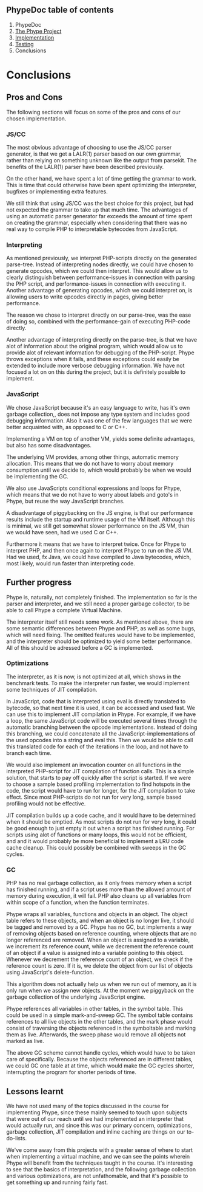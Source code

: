 ## PhypeDoc table of contents ##
  1. PhypeDoc
  1. [The Phype Project](ThePhypeProject.md)
  1. [Implementation](Implementation.md)
  1. [Testing](Testing.md)
  1. Conclusions

# Conclusions #

## Pros and Cons ##
The following sections will focus on some of the pros and cons of our chosen implementation.

### JS/CC ###
The most obvious advantage of choosing to use the JS/CC parser generator, is that we get a LALR(1) parser based on our own grammar, rather than relying on something unknown like the output from parsekit. The benefits of the LALR(1) parser have been described previously.

On the other hand, we have spent a lot of time getting the grammar to work. This is time that could otherwise have been spent optimizing the interpreter, bugfixes or implementing extra features.

We still think that using JS/CC was the best choice for this project, but had not expected the grammar to take up that much time. The advantages of using an automatic parser generator far exceeds the amount of time spent on creating the grammar, especially when considering that there was no real way to compile PHP to interpretable bytecodes from JavaScript.

### Interpreting ###
As mentioned previously, we interpret PHP-scripts directly on the generated parse-tree. Instead of interpreting nodes directly, we could have chosen to generate opcodes, which we could then interpret. This would allow us to clearly distinguish between performance-issues in connection with parsing the PHP script, and performance-issues in connection with executing it. Another advantage of generating opcodes, which we could interpret on, is allowing users to write opcodes directly in pages, giving better performance.

The reason we chose to interpret directly on our parse-tree, was the ease of doing so, combined with the performance-gain of executing PHP-code directly.

Another advantage of interpreting directly on the parse-tree, is that we have alot of information about the original program, which would allow us to provide alot of relevant information for debugging of the PHP-script. Phype throws exceptions when it fails, and these exceptions could easily be extended to include more verbose debugging information. We have not focused a lot on on this during the project, but it is definitely possible to implement.

### JavaScript ###
We chose JavaScript because it's an easy language to write, has it's own garbage collection,, does not impose any type system and includes good debugging information. Also it was one of the few languages that we were better acquainted with, as opposed to C or C++.

Implementing a VM on top of another VM, yields some definite advantages, but also has some disadvantages.

The underlying VM provides, among other things, automatic memory allocation. This means that we do not have to worry about memory consumption until we decide to, which would probably be when we would be implementing the GC.

We also use JavaScripts conditional expressions and loops for Phype, which means that we do not have to worry about labels and goto's in Phype, but reuse the way JavaScript branches.

A disadvantage of piggybacking on the JS engine, is that our performance results include the startup and runtime usage of the VM itself. Although this is minimal, we still get somewhat slower performance on the JS VM, than we would have seen, had we used C or C++.

Furthermore it means that we have to interpret twice. Once for Phype to interpret PHP, and then once again to interpret Phype to run on the JS VM. Had we used, fx Java, we could have compiled to Java bytecodes, which, most likely, would run faster than interpreting code.

## Further progress ##
Phype is, naturally, not completely finished. The implementation so far is the parser and interpreter, and we still need a proper garbage collector, to be able to call Phype a complete Virtual Machine.

The interpreter itself still needs some work. As mentioned above, there are some semantic differences between Phype and PHP, as well as some bugs, which will need fixing. The omitted features would have to be implemented, and the interpreter should be optimized to yield some better performance. All of this should be adressed before a GC is implemented.

### Optimizations ###
The interpreter, as it is now, is not optimized at all, which shows in the benchmark tests. To make the interpreter run faster, we would implement some techniques of JIT compilation.

In JavaScript, code that is interpreted using eval is directly translated to bytecode, so that next time it is used, it can be accessed and used fast. We can use this to implement JIT compilation in Phype. For example, if we have a loop, the same JavaScript code will be executed several times through the automatic branching between the opcode implementations. Instead of doing this branching, we could concatenate all the JavaScript-implementations of the used opcodes into a string and eval this. Then we would be able to call this translated code for each of the iterations in the loop, and not have to branch each time.

We would also implement an invocation counter on all functions in the interpreted PHP-script for JIT compilation of function calls. This is a simple solution, that starts to pay off quickly after the script is started. If we were to choose a sample based profiling implementation to find hotspots in the code, the script would have to run for longer, for the JIT compilation to take effect. Since most PHP-scripts do not run for very long, sample based profiling would not be effective.

JIT compilation builds up a code cache, and it would have to be determined when it should be emptied. As most scripts do not run for very long, it could be good enough to just empty it out when a script has finished running. For scripts using alot of functions or many loops, this would not be efficient, and and it would probably be more beneficial to implement a LRU code cache cleanup. This could possibly be combined with sweeps in the GC cycles.

### GC ###
PHP has no real garbage collection, as it only frees memory when a script has finished running, and if a script uses more than the allowed amount of memory during execution, it will fail. PHP also cleans up all variables from within scope of a function, when the function terminates.

Phype wraps all variables, functions and objects in an object. The object table refers to these objects, and when an object is no longer live, it should be tagged and removed by a GC. Phype has no GC, but implements a way of removing objects based on reference counting, where objects that are no longer referenced are removed. When an object is assigned to a variable, we increment its reference count, while we decrement the reference count of an object if a value is assigned into a variable pointing to this object. Whenever we decrement the reference count of an object, we check if the reference count is zero. If it is, we delete the object from our list of objects using JavaScript's delete-function.

This algorithm does not actually help us when we run out of memory, as it is only run when we assign new objects. At the moment we piggyback on the garbage collection of the underlying JavaScript engine.

Phype references all variables in other tables, in the symbol table. This could be used in a simple mark-and-sweep GC. The symbol table contains references to all live objects in the other tables, and the mark phase would consist of traversing the objects referenced in the symboltable and marking them as live. Afterwards, the sweep phase would remove all objects not marked as live.

The above GC scheme cannot handle cycles, which would have to be taken care of specifically. Because the objects referenced are in different tables, we could GC one table at at time, which would make the GC cycles shorter, interrupting the program for shorter periods of time.

## Lessons learnt ##
We have not used many of the topics discussed in the course for implementing Phype, since these mainly seemed to touch upon subjects that were out of our reach until we had implemented an interpreter that would actually run, and since this was our primary concern, optimizations, garbage collection, JIT compilation and inline caching are things on our to-do-lists.

We've come away from this projects with a greater sense of where to start when implementing a virtual machine, and we can see the points wherein Phype will benefit from the techniques taught in the course. It's interesting to see that the basics of interpretation, and the following garbage collection and various optimizations, are not unfathomable, and that it's possible to get something up and running fairly fast.